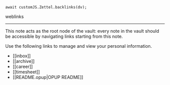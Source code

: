 
```dataviewjs
await customJS.Zettel.backlinks(dv);
```
weblinks 
___
This note acts as the root node of the vault: every note in the vault should be accessible by navigating links starting from this note.

Use the following links to manage and view your personal information.

- [[inbox]]
- [[archive]]
- [[career]]
- [[timesheet]]
- [[README.opup|OPUP README]]
